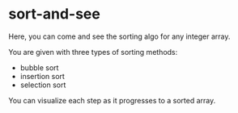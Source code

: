 # sort-and-see

Here, you can come and see the sorting algo for any integer array.

You are given with three types of sorting methods:
- bubble sort
- insertion sort
- selection sort


You can visualize each step as it progresses to a sorted array.
